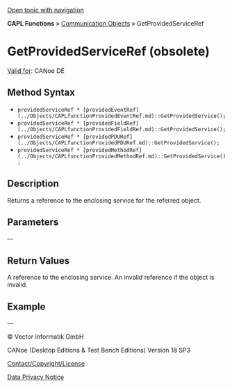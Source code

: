 [Open topic with navigation](../../../../../CANoeDEFamily.htm#Topics/CAPLFunctions/CommunicationObjects/Methods/CAPLfunctionGetProvidedServiceRef.md)

**CAPL Functions** » [Communication Objects](../CAPLfunctionsCOOverview.md) » GetProvidedServiceRef

# GetProvidedServiceRef (obsolete)

[Valid for](../../../Shared/FeatureAvailability.md): CANoe DE

## Method Syntax

- `providedServiceRef * [providedEventRef](../Objects/CAPLfunctionProvidedEventRef.md)::GetProvidedService();`
- `providedServiceRef * [providedFieldRef](../Objects/CAPLfunctionProvidedFieldRef.md)::GetProvidedService();`
- `providedServiceRef * [providedPDURef](../Objects/CAPLfunctionProvidedPDURef.md)::GetProvidedService();`
- `providedServiceRef * [providedMethodRef](../Objects/CAPLfunctionProvidedMethodRef.md)::GetProvidedService();`

## Description

Returns a reference to the enclosing service for the referred object.

## Parameters

—

## Return Values

A reference to the enclosing service. An invalid reference if the object is invalid.

## Example

—

© Vector Informatik GmbH

CANoe (Desktop Editions & Test Bench Editions) Version 18 SP3

[Contact/Copyright/License](../../../Shared/ContactCopyrightLicense.md)

[Data Privacy Notice](https://www.vector.com/int/en/company/get-info/privacy-policy/)
